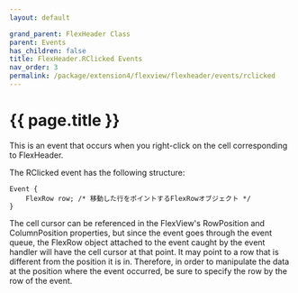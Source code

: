 ```yaml
---
layout: default

grand_parent: FlexHeader Class
parent: Events
has_children: false
title: FlexHeader.RClicked Events
nav_order: 3
permalink: /package/extension4/flexview/flexheader/events/rclicked
---
```

# {{ page.title }}

This is an event that occurs when you right-click on the cell corresponding to FlexHeader.

The RClicked event has the following structure:

```
Event {
    FlexRow row; /* 移動した行をポイントするFlexRowオブジェクト */
}
```

The cell cursor can be referenced in the FlexView's RowPosition and ColumnPosition properties, but since the event goes through the event queue, the FlexRow object attached to the event caught by the event handler will have the cell cursor at that point. It may point to a row that is different from the position it is in. Therefore, in order to manipulate the data at the position where the event occurred, be sure to specify the row by the row of the event.